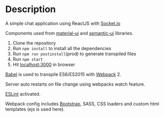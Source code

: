# Description
A simple chat application using ReactJS with [Socket.io](https://socket.io)

Components used from [material-ui](http://www.material-ui.com) and [semantic-ui](https://react.semantic-ui.com) libraries.

1. Clone the repository
2. Run `npm install` to install all the dependencies
3. Run `npm run postinstall`(prod) to generate transpiled files
4. Run `npm start`
5. Hit [localhost:3000](http://localhost:3000/) in browser

[Babel](https://github.com/babel/babel) is used to transpile ES6/ES2015 with [Webpack](https://github.com/webpack/webpack) 2.

Server auto restarts on file change using webpacks watch feature.

[ESLint](http://eslint.org/) activated.

Webpack config includes [Bootstrap](https://github.com/twbs/bootstrap), SASS, CSS loaders and custom html templates (ejs is used here).
